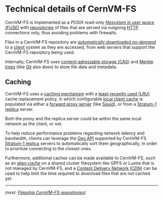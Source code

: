# Technical details of CernVM-FS

CernVM-FS is implemented as a *POSIX read-only [filesystem in user space (FUSE)](https://en.wikipedia.org/wiki/Filesystem_in_Userspace)*
with [repositories](../appendix/terminology.md#repository) of files that are served via outgoing
[HTTP](https://en.wikipedia.org/wiki/HTTP) connections only, thus avoiding problems with firewalls.

Files in a CernVM-FS repository are [*automatically downloaded on-demand*](what-is-cvmfs.md#features-ondemand)
to a [client](../appendix/terminology.md#client) system as they are accessed,
from web servers that support the CernVM-FS repository being used.

Internally, CernVM-FS uses [content-adressable storage (CAS)](https://en.wikipedia.org/wiki/Content-addressable_storage)
and [Merkle trees](https://en.wikipedia.org/wiki/Merkle_tree) (like [Git](https://git-scm.com/) also does)
to store file data and metadata.

## Caching

CernVM-FS uses a [caching mechanism](what-is-cvmfs.md#features-caching) with a
[least-recently used (LRU)](https://en.wikipedia.org/wiki/Cache_replacement_policies#LRU) cache replacement policy,
in which configurable [local client cache](https://cvmfs.readthedocs.io/en/stable/cpt-details.html#disk-cache)
is populated via either a [forward proxy server](../appendix/terminology.md#proxy)
(like [Squid](http://www.squid-cache.org/)), or from a [Stratum-1 replica](../appendix/terminology.md#stratum1) server.

Both the proxy and the replica server could be within the same local network as the client, or not.

To help reduce performance problems regarding network latency and bandwidth, clients can leverage
the [Geo API](https://cvmfs.readthedocs.io/en/stable/cpt-replica.html#geo-api-setup) supported by
CernVM-FS [Stratum-1 replica](../appendix/terminology.md#stratum1) servers to automatically sort them geographically,
in order to prioritize connecting to the closest ones.

Furthermore, additional caches can be made available to CernVM-FS, such as an
[*alien cache*](https://cvmfs.readthedocs.io/en/stable/cpt-configure.html#alien-cache) on a shared cluster filesystem
like GPFS or Lustre that is not managed by CernVM-FS, and a
[Content Delivery Network (CDN)](https://en.wikipedia.org/wiki/Content_delivery_network)
can be used to help limit the time required to download files that are not cached yet.

---

*(next: [Flagship CernVM-FS repositories](flagship-repositories.md))*
